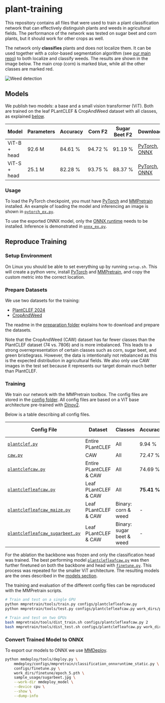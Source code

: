# plant-training
This repository contains all files that were used to train a plant classification network that can effectively distinguish plants and weeds in agricultural fields. The performance of the network was tested on sugar beet and corn plants, but it should work for other crops as well.

The network only **classifies** plants and does not localize them. It can be used together with a color-based segmentation algorithm (see [our main repo](https://github.com/OpenFieldAutomation-OFA/ros-weed-control)) to both localize and classify weeds. The results are shown in the image below. The main crop (corn) is marked blue, while all the other classes are marked red.

![Weed detection](example_classified.png)

## Models
We publish two models: a base and a small vision transformer (ViT). Both are trained on the leaf PLantCLEF & CropAndWeed dataset with all classes, as explained [below](#training).

| Model | Parameters | Accuracy | Corn F2 | Sugar Beet F2 | Download |
| --- | --- | --- | --- | --- | --- |
| ViT-B + head | 92.6 M | 84.61&nbsp;% | 94.72&nbsp;% | 91.19&nbsp;% | [PyTorch](https://github.com/OpenFieldAutomation-OFA/plant-training/releases/download/v0.0.0/finetuned.pth), [ONNX](https://github.com/OpenFieldAutomation-OFA/plant-training/releases/download/v0.0.0/finetuned.onnx) |
| ViT-S + head | 25.1 M | 82.28&nbsp;% | 93.75&nbsp;% | 88.37&nbsp;% | [PyTorch](https://github.com/OpenFieldAutomation-OFA/plant-training/releases/download/v0.0.0/finetuned_small.pth), [ONNX](https://github.com/OpenFieldAutomation-OFA/plant-training/releases/download/v0.0.0/finetuned_small.onnx) |

### Usage
To load the PyTorch checkpoint, you must have [PyTorch](https://pytorch.org/get-started/locally/) and [MMPretrain](https://mmpretrain.readthedocs.io/en/latest/get_started.html) installed. An example of loading the model and inferencing an image is shown in [`pytorch_ex.py`](sample_usage/pytorch_ex.py).

To use the exported ONNX model, only the [ONNX runtime](https://onnxruntime.ai/docs/install/) needs to be installed. Inference is demonstrated in [`onnx_ex.py`](sample_usage/onnx_ex.py).

## Reproduce Training
### Setup Environment
On Linux you should be able to set everything up by running `setup.sh`. This will create a python venv, install [PyTorch](https://pytorch.org/get-started/locally/) and [MMPretrain](https://mmpretrain.readthedocs.io/en/latest/get_started.html), and copy the custom metric into the correct location.

### Prepare Datasets
We use two datasets for the training:
- [PlantCLEF 2024](https://www.imageclef.org/node/315)
- [CropAndWeed](https://github.com/cropandweed/cropandweed-dataset)

The readme in the [preparation folder](./preparation) explains how to download and prepare the datasets.

Note that the CropAndWeed (CAW) dataset has far fewer classes than the PlantCLEF dataset (74 vs. 7806) and is more imbalanced. This leads to a strong overrepresentation of certain classes such as corn, sugar beet, and green bristlegrass. However, the data is intentionally not rebalanced as this is the expected distribution in agricultural fields. We also only use CAW images in the test set because it represents our target domain much better than PlantCLEF.

### Training
We train our network with the MMPretrain toolbox. The config files are stored in the [config folder](./config). All config files are based on a ViT base architecture pre-trained with [Dinov2](https://mmpretrain.readthedocs.io/en/stable/papers/dinov2.html).

Below is a table describing all config files.

| Config File | Dataset | Classes | Accuracy | Corn F2 | Sugar Beet F2 |
| --- | --- | --- | --- | --- | --- |
| [`plantclef.py`](configs/plantclef.py) | Entire PLantCLEF | All | 9.94&nbsp;% | - | - |
| [`caw.py`](configs/caw.py) | CAW | All | 72.47&nbsp;% | - | - |
| [`plantclefcaw.py`](configs/plantclefcaw.py) | Entire PLantCLEF & CAW | All | 74.69&nbsp;% | - | - |
| [`plantclefleafcaw.py`](configs/plantclefleafcaw.py) | Leaf PLantCLEF & CAW | All | **75.41&nbsp;%** | **92.24&nbsp;%** | **82.69&nbsp;%** |
| [`plantclefleafcaw_maize.py`](configs/plantclefleafcaw_maize.py) | Leaf PLantCLEF & CAW | Binary: corn & weed | - | 84.35&nbsp;% | - |
| [`plantclefleafcaw_sugarbeet.py`](configs/plantclefleafcaw_sugarbeet.py) | Leaf PLantCLEF & CAW | Binary: sugar beet & weed | - | - | 69.57&nbsp;% |

For the ablation the backbone was frozen and only the classification head was trained. The best performing model [`plantclefleafcaw.py`](configs/plantclefleafcaw.py) was then further finetuned on both the backbone and head with [`finetune.py`](configs/finetune.py). This process was repeated for the smaller ViT architecture. The resulting models are the ones described in the [models section](#models).


The training and evaluation of the different config files can be reproduced with the MMPretrain scripts.
```bash
# Train and test on a single GPU
python mmpretrain/tools/train.py configs/plantclefleafcaw.py
python mmpretrain/tools/test.py configs/plantclefleafcaw.py work_dirs/plantclefleafcaw/epoch_12.pth

# Train and test on two GPUs
bash mmpretrain/tools/dist_train.sh configs/plantclefleafcaw.py 2
bash mmpretrain/tools/dist_test.sh configs/plantclefleafcaw.py work_dirs/plantclefleafcaw/epoch_12.pth 2
```

### Convert Trained Model to ONNX
To export our models to ONNX we use [MMDeploy](https://mmdeploy.readthedocs.io/en/latest/get_started.html).

```bash
python mmdeploy/tools/deploy.py \
    mmdeploy/configs/mmpretrain/classification_onnxruntime_static.py \
    configs/finetune.py \
    work_dirs/finetune/epoch_5.pth \
    sample_usage/sugarbeet.jpg \
    --work-dir mmdeploy_model \
    --device cpu \
    --show \
    --dump-info
```